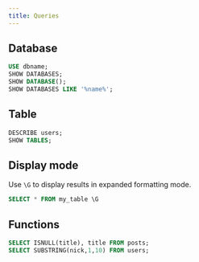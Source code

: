 ```yaml
---
title: Queries
---
```


## Database

```sql
USE dbname;
SHOW DATABASES;
SHOW DATABASE();
SHOW DATABASES LIKE '%name%';
```

## Table

```sql
DESCRIBE users;
SHOW TABLES;
```

## Display mode

Use `\G` to display results in expanded formatting mode.

```sql
SELECT * FROM my_table \G
```

## Functions

```sql
SELECT ISNULL(title), title FROM posts;
SELECT SUBSTRING(nick,1,10) FROM users;
```
